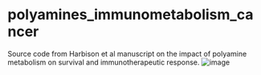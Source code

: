 # polyamines_immunometabolism_cancer
Source code from Harbison et al manuscript on the impact of polyamine metabolism on survival and immunotherapeutic response.
![image](https://user-images.githubusercontent.com/62221107/122110545-a9391b00-cdec-11eb-930c-6027d0e4481f.png)
